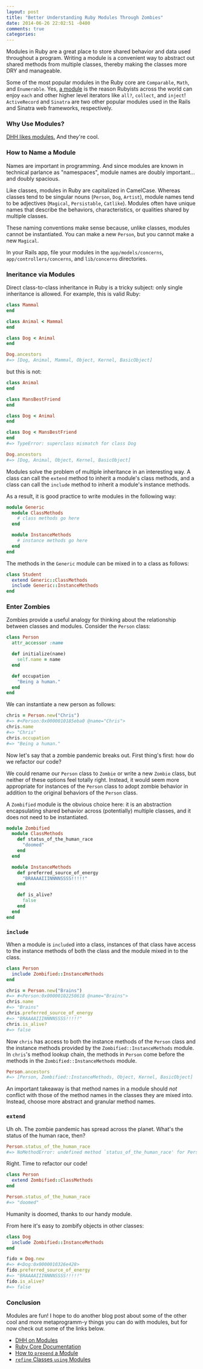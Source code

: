 ```yaml
---
layout: post
title: "Better Understanding Ruby Modules Through Zombies"
date: 2014-06-26 22:02:51 -0400
comments: true
categories: 
---
```


Modules in Ruby are a great place to store shared behavior and data used throughout a program. Writing a module is a convenient way to abstract out shared methods from multiple classes, thereby making the classes more DRY and manageable.

Some of the most popular modules in the Ruby core are `Comparable`, `Math`, and `Enumerable`. Yes, [a module](http://ruby-doc.org/core-2.1.2/Enumerable.html) is the reason Rubyists across the world can enjoy `each` and other higher level iterators like `all?`, `collect`, and `inject`! `ActiveRecord` and `Sinatra` are two other popular modules used in the Rails and Sinatra web frameworks, respectively.

### Why Use Modules?

[DHH likes modules.](http://signalvnoise.com/posts/3372-put-chubby-models-on-a-diet-with-concerns) And they're cool.

### How to Name a Module

Names are important in programming. And since modules are known in technical parlance as "namespaces", module names are doubly important... and doubly spacious.

Like classes, modules in Ruby are capitalized in CamelCase. Whereas classes tend to be singular nouns (`Person`, `Dog`, `Artist`), module names tend to be adjectives (`Magical`, `Persistable`, `Catlike`). Modules often have unique names that describe the behaviors, characteristics, or qualities shared by multiple classes.

These naming conventions make sense because, unlike classes, modules cannot be instantiated. You can make a new `Person`, but you cannot make a new `Magical`.

In your Rails app, file your modules in the `app/models/concerns`, `app/controllers/concerns`, and `lib/concerns` directories.

### Ineritance via Modules

Direct class-to-class inheritance in Ruby is a tricky subject: only single inheritance is allowed. For example, this is valid Ruby:

```ruby
class Mammal
end

class Animal < Mammal
end

class Dog < Animal
end

Dog.ancestors
#=> [Dog, Animal, Mammal, Object, Kernel, BasicObject] 
```

but this is not:

```ruby
class Animal
end

class MansBestFriend
end

class Dog < Animal
end

class Dog < MansBestFriend
end
#=> TypeError: superclass mismatch for class Dog

Dog.ancestors
#=> [Dog, Animal, Object, Kernel, BasicObject] 
```

Modules solve the problem of multiple inheritance in an interesting way. A class can call the `extend` method to inherit a module's class methods, and a class can call the `include` method to inherit a module's instance methods.

As a result, it is good practice to write modules in the following way:

```ruby
module Generic
  module ClassMethods
    # class methods go here
  end

  module InstanceMethods
    # instance methods go here
  end
end
```

The methods in the `Generic` module can be mixed in to a class as follows:

```ruby
class Student
  extend Generic::ClassMethods
  include Generic::InstanceMethods
end
```

### Enter Zombies

Zombies provide a useful analogy for thinking about the relationship between classes and modules. Consider the `Person` class:

```ruby
class Person
  attr_accessor :name

  def initialize(name)
    self.name = name
  end

  def occupation
    "Being a human."
  end
end
```

We can instantiate a new person as follows:

```ruby
chris = Person.new("Chris")
#=> #<Person:0x0000010185eba0 @name="Chris">
chris.name
#=> "Chris"
chris.occupation
#=> "Being a human."
```

Now let's say that a zombie pandemic breaks out. First thing's first: how do we refactor our code?

We could rename our `Person` class to `Zombie` or write a new `Zombie` class, but neither of these options feel totally right. Instead, it would seem more appropriate for instances of the `Person` class to adopt zombie behavior in addition to the original behaviors of the `Person` class.

A `Zombified` module is the obvious choice here: it is an abstraction encapsulating shared behavior across (potentially) multiple classes, and it does not need to be instantiated.

```ruby
module Zombified
  module ClassMethods
    def status_of_the_human_race
      "doomed"
    end
  end

  module InstanceMethods
    def preferred_source_of_energy
      "BRAAAAIIINNNNSSSS!!!!!"
    end

    def is_alive?
      false
    end
  end
end
```

### `include`

When a module is `include`d into a class, instances of that class have access to the instance methods of both the class and the module mixed in to the class.

```ruby
class Person
  include Zombified::InstanceMethods
end

chris = Person.new("Brains")
#=> #<Person:0x00000102250618 @name="Brains">
chris.name
#=> "Brains"
chris.preferred_source_of_energy
#=> "BRAAAAIIINNNNSSSS!!!!!"
chris.is_alive?
#=> false
```

Now `chris` has access to both the instance methods of the `Person` class and the instance methods provided by the `Zombified::InstanceMethods` module. In `chris`'s method lookup chain, the methods in `Person` come before the methods in the `Zombified::InstanceMethods` module.

```ruby
Person.ancestors
#=> [Person, Zombified::InstanceMethods, Object, Kernel, BasicObject]
```

An important takeaway is that method names in a module should *not* conflict with those of the method names in the classes they are mixed into. Instead, choose more abstract and granular method names.

### `extend`

Uh oh. The zombie pandemic has spread across the planet. What's the status of the human race, then?

```ruby
Person.status_of_the_human_race
#=> NoMethodError: undefined method `status_of_the_human_race' for Person:Class
```

Right. Time to refactor our code!

```ruby
class Person
  extend Zombified::ClassMethods
end

Person.status_of_the_human_race
#=> "doomed"
```

Humanity is doomed, thanks to our handy module.

From here it's easy to zombify objects in other classes:

```ruby
class Dog
  include Zombified::InstanceMethods
end

fido = Dog.new
#=> #<Dog:0x0000010326e428>
fido.preferred_source_of_energy
#=> "BRAAAAIIINNNNSSSS!!!!!"
fido.is_alive?
#=> false
```

### Conclusion

Modules are fun! I hope to do another blog post about some of the other cool and more metaprogramm-y things you can do with modules, but for now check out some of the links below.


- [DHH on Modules](http://signalvnoise.com/posts/3372-put-chubby-models-on-a-diet-with-concerns)
- [Ruby Core Documentation](http://www.ruby-doc.org/core-2.1.2/Module.html)
- [How to `prepend` a Module](http://gshutler.com/2013/04/ruby-2-module-prepend/)
- [`refine` Classes `using` Modules](http://dev.af83.com/2012/11/05/ruby-2-0-module-refine.html)